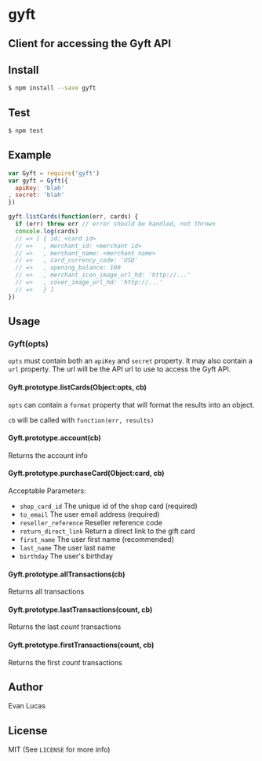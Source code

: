 # gyft

## Client for accessing the Gyft API

## Install

```bash
$ npm install --save gyft
```

## Test

```bash
$ npm test
```

## Example

```js
var Gyft = require('gyft')
var gyft = Gyft({
  apiKey: 'blah'
, secret: 'blah'
})

gyft.listCards(function(err, cards) {
  if (err) throw err // error should be handled, not thrown
  console.log(cards)
  // => [ { id: <card id>
  // =>   , merchant_id: <merchant id>
  // =>   , merchant_name: <merchant name>
  // =>   , card_currency_code: 'USD'
  // =>   , opening_balance: 100
  // =>   , merchant_icon_image_url_hd: 'http://...'
  // =>   , cover_image_url_hd: 'http://...'
  // =>   } ]
})
```

## Usage

### Gyft(opts)

`opts` must contain both an `apiKey` and `secret` property. It may also
contain a `url` property. The url will be the API url to use to access
the Gyft API.


#### Gyft.prototype.listCards(Object:opts, cb)

`opts` can contain a `format` property that will format the results into an object.

`cb` will be called with `function(err, results)`


#### Gyft.prototype.account(cb)

Returns the account info

#### Gyft.prototype.purchaseCard(Object:card, cb)

Acceptable Parameters:

- `shop_card_id` The unique id of the shop card (required)
- `to_email` The user email address (required)
- `reseller_reference` Reseller reference code
- `return_direct_link` Return a direct link to the gift card
- `first_name` The user first name (recommended)
- `last_name` The user last name
- `birthday` The user's birthday

#### Gyft.prototype.allTransactions(cb)

Returns all transactions

#### Gyft.prototype.lastTransactions(count, cb)

Returns the last _count_ transactions

#### Gyft.prototype.firstTransactions(count, cb)

Returns the first _count_ transactions


## Author

Evan Lucas

## License

MIT (See `LICENSE` for more info)
